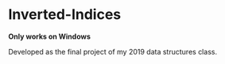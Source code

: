 # Inverted-Indices
**Only works on Windows**

Developed as the final project of my 2019 data structures class.
